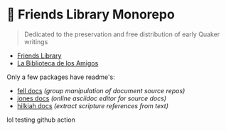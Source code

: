 # 🚀 Friends Library Monorepo

> Dedicated to the preservation and free distribution of early Quaker writings

- [Friends Library](https://www.friendslibrary.com)
- [La Biblioteca de los Amigos](https://www.bibliotecadelosamigos.org)

Only a few packages have readme's:

- [fell docs](packages/fell/readme.md) _(group manipulation of document source repos)_
- [jones docs](packages/jones/readme.md) _(online asciidoc editor for source docs)_
- [hilkiah docs](packages/hilkiah/readme.md) _(extract scripture references from text)_

lol testing github action
